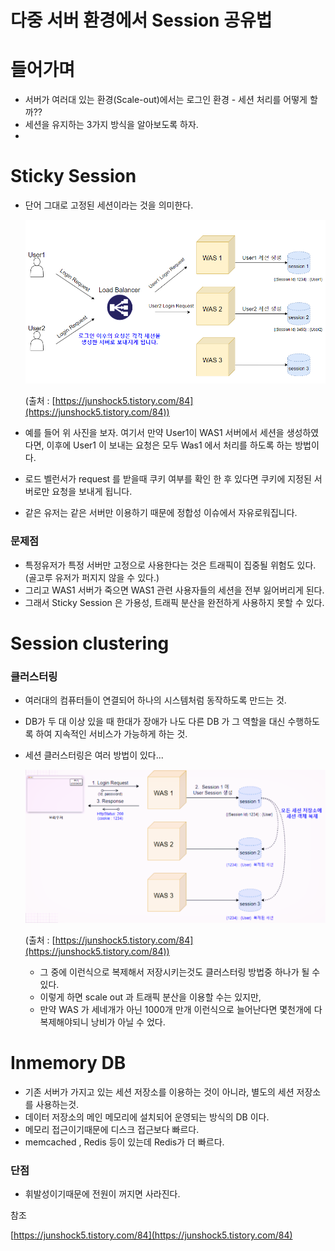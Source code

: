 # 다중 서버 환경에서 Session 공유법

# 들어가며

- 서버가 여러대 있는 환경(Scale-out)에서는 로그인 환경 - 세션 처리를 어떻게 할까??
- 세션을 유지하는 3가지 방식을 알아보도록 하자.
- 

# Sticky Session

- 단어 그대로 고정된 세션이라는 것을 의미한다.

    ![multi-session-img/sticky-session.png](multi-session-img/sticky-session.png)

    (출처 : [https://junshock5.tistory.com/84](https://junshock5.tistory.com/84))

- 예를 들어 위 사진을 보자. 여기서 만약 User1이 WAS1 서버에서 세션을 생성하였다면, 이후에 User1 이 보내는 요청은 모두 Was1 에서 처리를 하도록 하는 방법이다.
- 로드 벨런서가 request 를 받을때 쿠키 여부를 확인 한 후 있다면 쿠키에 지정된 서버로만 요청을 보내게 됩니다.
- 같은 유저는 같은 서버만 이용하기 때문에 정합성 이슈에서 자유로워집니다.

### 문제점

- 특정유저가 특정 서버만 고정으로 사용한다는 것은 트래픽이 집중될 위험도 있다.(골고루 유저가 퍼지지 않을 수 있다.)
- 그리고 WAS1 서버가 죽으면 WAS1 관련 사용자들의 세션을 전부 잃어버리게 된다.
- 그래서 Sticky Session 은 가용성, 트래픽 분산을 완전하게 사용하지 못할 수 있다.

# Session clustering

### 클러스터링

- 여러대의 컴퓨터들이 연결되어 하나의 시스템처럼 동작하도록 만드는 것.
- DB가 두 대 이상 있을 때 한대가 장애가 나도 다른 DB 가 그 역할을 대신 수행하도록 하여 지속적인 서비스가 가능하게 하는 것.
- 세션 클러스터링은 여러 방법이 있다...

    ![multi-session-img/Session_clustering.png](multi-session-img/Session_clustering.png)

    (출처 : [https://junshock5.tistory.com/84](https://junshock5.tistory.com/84))

    - 그 중에 이런식으로 복제해서 저장시키는것도 클러스터링 방법중 하나가 될 수 있다.
    - 이렇게 하면 scale out 과 트래픽 분산을 이용할 수는 있지만,
    - 만약 WAS 가 세네개가 아닌 1000개 만개 이런식으로 늘어난다면 몇천개에 다 복제해야되니 낭비가 아닐 수 었다.

# Inmemory DB

- 기존 서버가 가지고 있는 세션 저장소를 이용하는 것이 아니라, 별도의 세션 저장소를 사용하는것.
- 데이터 저장소의 메인 메모리에 설치되어 운영되는 방식의 DB 이다.
- 메모리 접근이기때문에 디스크 접근보다 빠르다.
- memcached , Redis 등이 있는데 Redis가 더 빠르다.

### 단점

- 휘발성이기때문에 전원이 꺼지면 사라진다.

참조

[https://junshock5.tistory.com/84](https://junshock5.tistory.com/84)